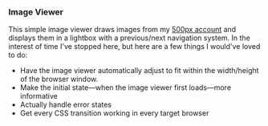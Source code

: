 ### Image Viewer

This simple image viewer draws images from my [500px account](https://500px.com/fauntle) and displays them in a lightbox with a previous/next navigation system. In the interest of time I've stopped here, but here are a few things I would've loved to do:

- Have the image viewer automatically adjust to fit within the width/height of the browser window.
- Make the initial state—when the image viewer first loads—more informative
- Actually handle error states
- Get every CSS transition working in every target browser